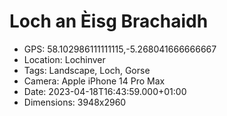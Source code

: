 # Loch an Èisg Brachaidh

- GPS: 58.102986111111115,-5.268041666666667
- Location: Lochinver
- Tags: Landscape, Loch, Gorse
- Camera: Apple iPhone 14 Pro Max
- Date: 2023-04-18T16:43:59.000+01:00
- Dimensions: 3948x2960
